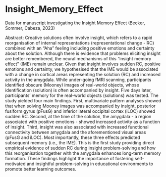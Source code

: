 # Insight_Memory_Effect
Data for manuscript investigating the Insight Memory Effect (Becker, Sommer, Cabeza, 2023)

Abstract:
Creative solutions often involve insight, which refers to a rapid reorganisation of internal representations (representational change - RC) combined with an “Aha” feeling including positive emotions and certainty about the solution. Although there is evidence that problems eliciting insight are better remembered, the neural mechanisms of this “insight memory effect” (IME) remain unclear. Given that insight involves sudden RC, positive emotions and certainty, we hypothesised that the IME would be associated with a change in cortical areas representing the solution (RC) and increased activity in the amygdala. While under-going fMRI scanning, participants identified obscure (Mooney) images of real-world objects, whose identification (solution) is often accompanied by insight. Five days later, participants’ memory for the real-world objects (solutions) was tested. The study yielded four main findings. First, multivariate pattern analyses showed that when solving Mooney images was accompanied by insight, posterior fusiform gyrus (pFusG) and inferior lateral occipital cortex (iLOC) showed sudden RC. Second, at the time of the solution, the amygdala - a region associated with positive emotions - showed increased activity as a function of insight. Third, insight was also associated with increased functional connectivity between amygdala and the aforementioned visual areas (pFusG and iLOC). Most importantly, these three effects predicted subsequent memory (i.e., the IME). This is the first study providing direct empirical evidence of sudden RC during insight problem-solving and how this reorganisation together with the amygdala enhances long-term memory formation. These findings highlight the importance of fostering self-motivated and insightful problem-solving in educational environments to promote better learning outcomes.

